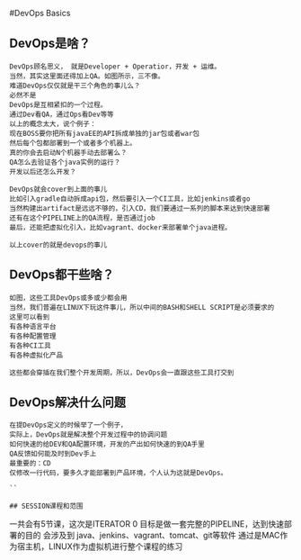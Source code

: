 #DevOps Basics
## DevOps是啥？
```
DevOps顾名思义， 就是Developer + Operatior，开发 + 运维。 
当然，其实这里面还得加上QA。如图所示，三不像。
难道DevOps仅仅就是干三个角色的事儿么？
必然不是
DevOps是互相紧扣的一个过程。
通过Dev看QA，通过Ops看Dev等等
以上的概念太大，说个例子：
现在BOSS要你把所有javaEE的API拆成单独的jar包或者war包
然后每个包都部署到一个或者多个机器上。
真的你会去启动N个机器手动去部署么？
QA怎么去验证各个java实例的运行？
开发以后还怎么开发？

DevOps就会cover到上面的事儿
比如引入gradle自动拆成api包，然后要引入一个CI工具，比如jenkins或者go
当然构建出artifact是远远不够的，引入CD，我们要通过一系列的脚本来达到快速部署
还有在这个PIPELINE上的QA流程，是否通过job
最后，还能把虚拟化引入，比如vagrant、docker来部署单个java进程。

以上cover的就是devops的事儿
```

## DevOps都干些啥？
```
如图，这些工具DevOps或多或少都会用
当然，我们普遍在LINUX下玩这件事儿，所以中间的BASH和SHELL SCRIPT是必须要求的
这里可以看到
有各种语言平台
有各种配置管理
有各种CI工具
有各种虚拟化产品

这些都会穿插在我们整个开发周期，所以，DevOps会一直跟这些工具打交到
```

## DevOps解决什么问题
```
在提DevOps定义的时候举了一个例子，
实际上，DevOps就是解决整个开发过程中的协调问题
如何快速的给DEV和QA配置环境，开发的产出如何快速的到QA手里
QA反馈如何能及时到Dev手上
最重要的：CD
仅修改一行代码，要多久才能部署到产品环境，个人认为这就是DevOps。

``

## SESSION课程和范围
```
一共会有5节课，这次是ITERATOR 0
目标是做一套完整的PIPELINE，达到快速部署的目的
会涉及到 java、jenkins、vagrant、tomcat、git等软件
通过是MAC作为宿主机，LINUX作为虚拟机进行整个课程的练习
```
